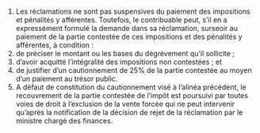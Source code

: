 1) Les réclamations ne sont pas suspensives du paiement des impositions et pénalités y afférentes.
Toutefois, le contribuable peut, s’il en a expressément formulé la demande dans sa réclamation,  surseoir  au  paiement  de  la  partie  contestée  de  ces  impositions  et  des pénalités y afférentes, à condition :
1) de préciser le montant ou les bases du dégrèvement qu’il sollicite ;
1) d’avoir acquitté l’intégralité des impositions non contestées ; et
1) de justifier d’un cautionnement de 25% de la partie contestée au moyen d’un
paiement au trésor public.
2)  A  défaut  de  constitution  du  cautionnement  visé  à  l’alinéa  précédent,  le recouvrement de la partie contestée de l’impôt est poursuivi par toutes voies de droit à l’exclusion de la vente forcée qui ne peut intervenir qu’après la notification de la décision de rejet de la réclamation par le ministre chargé des finances.